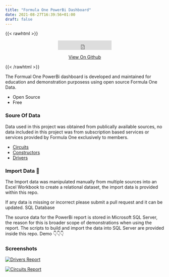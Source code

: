 ```yaml
---
title: "Formula One PowerBi Dashboard"
date: 2021-08-27T16:39:56+01:00
draft: false
---
```


{{< rawhtml >}}
<center><iframe src="https://ghbtns.com/github-btn.html?user=richinsql&repo=FormulaOneDashboard&type=star&count=true&size=large" frameborder="0" scrolling="0" width="170" height="30" title="GitHub"></iframe>

<br />

<a style="text-align: center;" href="https://github.com/RichInSQL/FormulaOneDashboard">View On Github</a>

<bt />
</center>
{{< /rawhtml >}}

The Formual One PowerBi dashboard is developed and maintained for education and demonstration purposess using open source Formula One Data.

* Open Source
* Free

### Soure Of Data

Data used in this project was obtained from publically available sources, no data included in this project was from subscription based services or services provided by Formula One exclusively to members.

* [Circuits](https://en.wikipedia.org/wiki/List_of_Formula_One_circuits)
* [Constructors](https://en.wikipedia.org/wiki/List_of_Formula_One_constructors)
* [Drivers](https://en.wikipedia.org/wiki/List_of_Formula_One_drivers)

### Import Data 🚀

The Import data was manipulated manually from multiple sources into an Excel Workbook to create a relational dataset, the import data is provided within this repo.

If any data is missing or incorrect please submit a pull request and it can be updated.
SQL Database

The source data for the PowerBi report is stored in Microsoft SQL Server, the reason for this is broader scope of demonstrations when using the report. The scripts to build and import the data into SQL Server are provided inside this repo.
Demo 👇👇👇

### Screenshots

[![Drivers Report](/img/F1-Dashboard-1.png)](/img/F1-Dashboard-1.png)

[![Circuits Report](/img/F1-Dashboard-2.png)](/img/F1-Dashboard-2.png)




